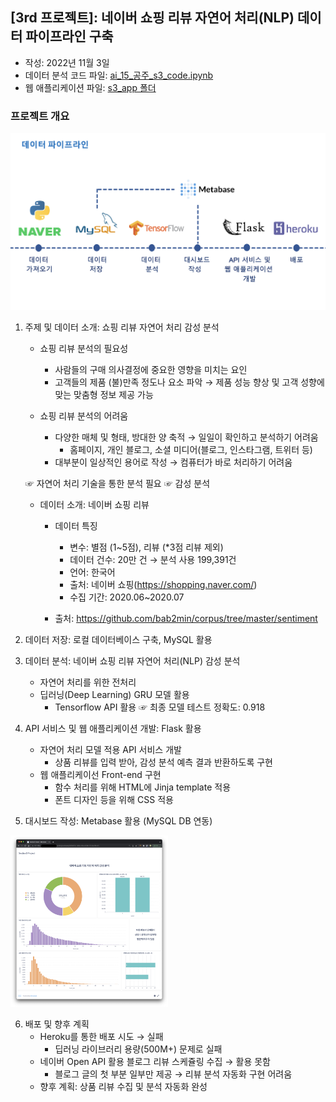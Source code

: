 
## [3rd 프로젝트]: 네이버 쇼핑 리뷰 자연어 처리(NLP) 데이터 파이프라인 구축 
- 작성: 2022년 11월 3일   
- 데이터 분석 코드 파일: [ai_15_공주_s3_code.ipynb](https://github.com/kongju7/my_project3/blob/main/ai_15_%EA%B3%B5%EC%A3%BC_s3_code.ipynb)
- 웹 애플리케이션 파일: [s3_app 폴더](https://github.com/kongju7/my_project3/tree/main/s3_app)


### 프로젝트 개요

![데이터 파이프라인](/img/s3_data_pipeline.png "데이터 파이프라인")

1. 주제 및 데이터 소개: 쇼핑 리뷰 자연어 처리 감성 분석  
    - 쇼핑 리뷰 분석의 필요성 
      - 사람들의 구매 의사결정에 중요한 영향을 미치는 요인 
      - 고객들의 제품 (불)만족 정도나 요소 파악 
        → 제품 성능 향상 및 고객 성향에 맞는 맞춤형 정보 제공 가능  
       
    - 쇼핑 리뷰 분석의 어려움
      - 다양한 매체 및 형태, 방대한 양 축적 → 일일이 확인하고 분석하기 어려움
        - 홈페이지, 개인 블로그, 소셜 미디어(블로그, 인스타그램, 트위터 등)
      - 대부분이 일상적인 용어로 작성 → 컴퓨터가 바로 처리하기 어려움  
   
    ☞ 자연어 처리 기술을 통한 분석 필요 ☞ 감성 분석
  
    - 데이터 소개: 네이버 쇼핑 리뷰 
      - 데이터 특징
        - 변수: 별점 (1~5점), 리뷰 (*3점 리뷰 제외)
        - 데이터 건수: 20만 건 → 분석 사용 199,391건 
        - 언어: 한국어
        - 출처: 네이버 쇼핑(https://shopping.naver.com/)
        - 수집 기간: 2020.06~2020.07
 
      - 출처: https://github.com/bab2min/corpus/tree/master/sentiment

2. 데이터 저장: 로컬 데이터베이스 구축, MySQL 활용 
3. 데이터 분석: 네이버 쇼핑 리뷰 자연어 처리(NLP) 감성 분석 
    - 자연어 처리를 위한 전처리 
    - 딥러닝(Deep Learning) GRU 모델 활용 
      - Tensorflow API 활용 
      ☞ 최종 모델 테스트 정확도: 0.918
  
4. API 서비스 및 웹 애플리케이션 개발: Flask 활용 
    - 자연어 처리 모델 적용 API 서비스 개발 
      - 상품 리뷰를 입력 받아, 감성 분석 예측 결과 반환하도록 구현
    - 웹 애플리케이선 Front-end 구현 
      - 함수 처리를 위해 HTML에 Jinja template 적용 
      - 폰트 디자인 등을 위해 CSS 적용 
    
5. 대시보드 작성: Metabase 활용 (MySQL DB 연동)
  
<img src = "https://raw.githubusercontent.com/kongju7/my_project3/main/ai_15_%EA%B3%B5%EC%A3%BC_s3_dashboard.png" width="50%" height="50%">
  
6. 배포 및 향후 계획 
    - Heroku를 통한 배포 시도 → 실패 
      - 딥러닝 라이브러리 용량(500M+) 문제로 실패 
    - 네이버 Open API 활용 블로그 리뷰 스케쥴링 수집 → 활용 못함 
      - 블로그 글의 첫 부분 일부만 제공 → 리뷰 분석 자동화 구현 어려움 
    - 향후 계획: 상품 리뷰 수집 및 분석 자동화 완성 
